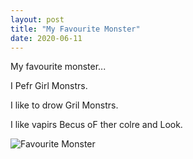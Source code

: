 ```yaml
---
layout: post
title: "My Favourite Monster"
date: 2020-06-11
---
```


My favourite monster...<!--more-->

I Pefr Girl Monstrs.

I like to drow Gril Monstrs.

I like vapirs Becus oF ther colre and Look.

![Favourite Monster](https://lmw13.github.io/images/myfavouritemonster.jpg "Favourite Monster")
